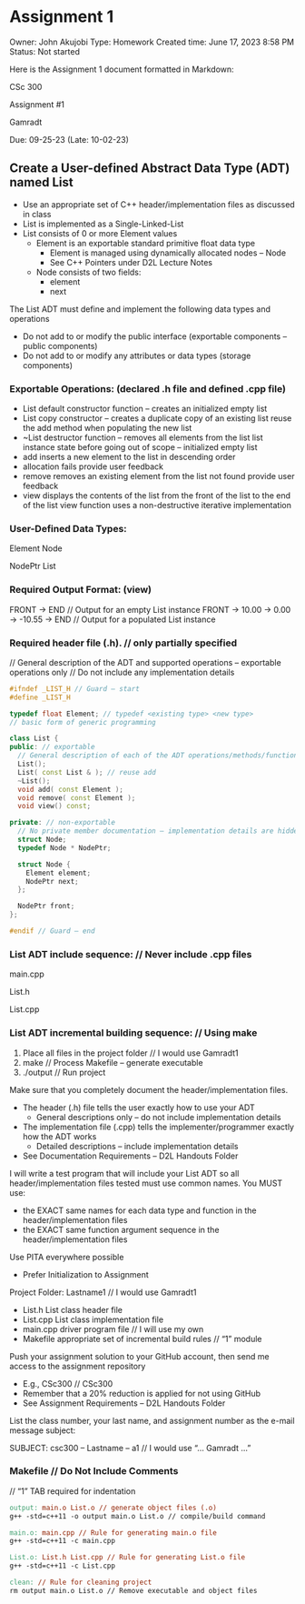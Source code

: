 # Assignment 1

Owner: John Akujobi
Type: Homework
Created time: June 17, 2023 8:58 PM
Status: Not started

Here is the Assignment 1 document formatted in Markdown:

CSc 300

Assignment #1

Gamradt

Due: 09-25-23 (Late: 10-02-23)

## Create a User-defined Abstract Data Type (ADT) named List

- Use an appropriate set of C++ header/implementation files as discussed in class
- List is implemented as a Single-Linked-List
- List consists of 0 or more Element values
    - Element is an exportable standard primitive float data type
        - Element is managed using dynamically allocated nodes – Node
        - See C++ Pointers under D2L Lecture Notes
    - Node consists of two fields:
        - element
        - next

The List ADT must define and implement the following data types and operations

- Do not add to or modify the public interface (exportable components – public components)
- Do not add to or modify any attributes or data types (storage components)

### Exportable Operations: (declared .h file and defined .cpp file)

- List default constructor function – creates an initialized empty list
- List copy constructor – creates a duplicate copy of an existing list
reuse the add method when populating the new list
- ~List destructor function – removes all elements from the list
list instance state before going out of scope – initialized empty list
- add inserts a new element to the list in descending order
- allocation fails provide user feedback
- remove removes an existing element from the list
not found provide user feedback
- view displays the contents of the list from the front of the list to the end of the list
view function uses a non-destructive iterative implementation

### User-Defined Data Types:

Element
Node

NodePtr
List

### Required Output Format: (view)

FRONT -> END // Output for an empty List instance
FRONT -> 10.00 -> 0.00 -> -10.55 -> END // Output for a populated List instance

### Required header file (.h). // only partially specified

// General description of the ADT and supported operations – exportable operations only
// Do not include any implementation details

```cpp
#ifndef _LIST_H // Guard – start
#define _LIST_H

typedef float Element; // typedef <existing type> <new type>
// basic form of generic programming

class List {
public: // exportable
  // General description of each of the ADT operations/methods/functions – exportable operations only
  List();
  List( const List & ); // reuse add
  ~List();
  void add( const Element );
  void remove( const Element );
  void view() const;

private: // non-exportable
  // No private member documentation – implementation details are hidden/abstracted away
  struct Node;
  typedef Node * NodePtr;

  struct Node {
    Element element;
    NodePtr next;
  };

  NodePtr front;
};

#endif // Guard – end

```

### List ADT include sequence: // Never include .cpp files

main.cpp

List.h

List.cpp

### List ADT incremental building sequence: // Using make

1. Place all files in the project folder // I would use Gamradt1
2. make // Process Makefile – generate executable
3. ./output // Run project

Make sure that you completely document the header/implementation files.

- The header (.h) file tells the user exactly how to use your ADT
    - General descriptions only – do not include implementation details
- The implementation file (.cpp) tells the implementer/programmer exactly how the ADT works
    - Detailed descriptions – include implementation details
- See Documentation Requirements – D2L Handouts Folder

I will write a test program that will include your List ADT so all header/implementation files tested must use common names. You MUST use:

- the EXACT same names for each data type and function in the header/implementation files
- the EXACT same function argument sequence in the header/implementation files

Use PITA everywhere possible

- Prefer Initialization to Assignment

Project Folder: Lastname1 // I would use Gamradt1

- List.h List class header file
- List.cpp List class implementation file
- main.cpp driver program file // I will use my own
- Makefile appropriate set of incremental build rules // “1” module

Push your assignment solution to your GitHub account, then send me access to the assignment repository

- E.g., CSc300 // CSc300
- Remember that a 20% reduction is applied for not using GitHub
- See Assignment Requirements – D2L Handouts Folder

List the class number, your last name, and assignment number as the e-mail message subject:

SUBJECT: csc300 – Lastname – a1 // I would use “... Gamradt ...”

### Makefile // Do Not Include Comments

// “1” TAB required for indentation

```makefile
output: main.o List.o // generate object files (.o)
g++ -std=c++11 -o output main.o List.o // compile/build command

main.o: main.cpp // Rule for generating main.o file
g++ -std=c++11 -c main.cpp

List.o: List.h List.cpp // Rule for generating List.o file
g++ -std=c++11 -c List.cpp

clean: // Rule for cleaning project
rm output main.o List.o // Remove executable and object files

```